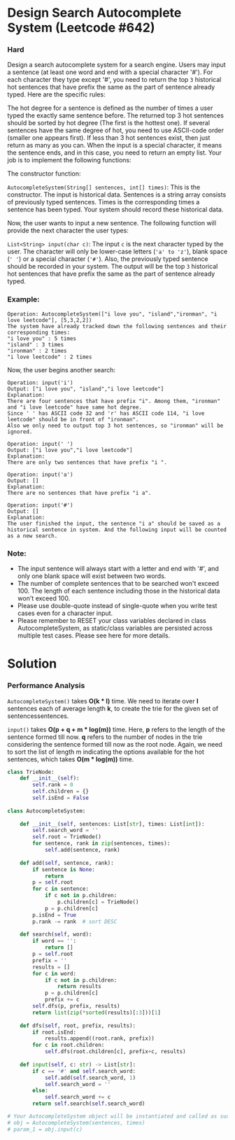 Design Search Autocomplete System (Leetcode #642)
===============================
### Hard

Design a search autocomplete system for a search engine. Users may input a sentence (at least one word and end with a special character '#'). For each character they type except '#',
you need to return the top `3` historical hot sentences that have prefix the same as the part of sentence already typed. Here are the specific rules:

The hot degree for a sentence is defined as the number of times a user typed the exactly same sentence before.
The returned top 3 hot sentences should be sorted by hot degree (The first is the hottest one).
If several sentences have the same degree of hot, you need to use ASCII-code order (smaller one appears first).
If less than 3 hot sentences exist, then just return as many as you can.
When the input is a special character, it means the sentence ends, and in this case, you need to return an empty list.
Your job is to implement the following functions:

The constructor function:

`AutocompleteSystem(String[] sentences, int[] times)`: This is the constructor. The input is historical data.
Sentences is a string array consists of previously typed sentences. Times is the corresponding times a sentence has been typed.
Your system should record these historical data.

Now, the user wants to input a new sentence. The following function will provide the next character the user types:

`List<String> input(char c)`: The input `c` is the next character typed by the user. The character will only be lower-case letters (`'a' to 'z'`),
blank space (`' '`) or a special character (`'#'`). Also, the previously typed sentence should be recorded in your system.
The output will be the top `3` historical hot sentences that have prefix the same as the part of sentence already typed.

 
### Example:
```
Operation: AutocompleteSystem(["i love you", "island","ironman", "i love leetcode"], [5,3,2,2])
The system have already tracked down the following sentences and their corresponding times:
"i love you" : 5 times
"island" : 3 times
"ironman" : 2 times
"i love leetcode" : 2 times
```

Now, the user begins another search:
```
Operation: input('i')
Output: ["i love you", "island","i love leetcode"]
Explanation:
There are four sentences that have prefix "i". Among them, "ironman" and "i love leetcode" have same hot degree.
Since ' ' has ASCII code 32 and 'r' has ASCII code 114, "i love leetcode" should be in front of "ironman".
Also we only need to output top 3 hot sentences, so "ironman" will be ignored.
```
```
Operation: input(' ')
Output: ["i love you","i love leetcode"]
Explanation:
There are only two sentences that have prefix "i ".
```
```
Operation: input('a')
Output: []
Explanation:
There are no sentences that have prefix "i a".
```
```
Operation: input('#')
Output: []
Explanation:
The user finished the input, the sentence "i a" should be saved as a historical sentence in system. And the following input will be counted as a new search.
```
 
### Note:
* The input sentence will always start with a letter and end with '#', and only one blank space will exist between two words.
* The number of complete sentences that to be searched won't exceed 100. The length of each sentence including those in the historical data won't exceed 100.
* Please use double-quote instead of single-quote when you write test cases even for a character input.
* Please remember to RESET your class variables declared in class AutocompleteSystem, as static/class variables are persisted across multiple test cases. Please see here for more details.

Solution
========
### Performance Analysis
`AutocompleteSystem()` takes **O(k * l)** time.
We need to iterate over **l** sentences each of average length **k**, to create the trie for the given set of sentencessentences.

`input()` takes **O(p + q + m * log(m))** time. Here, **p** refers to the length of the sentence formed till now. **q** refers to the number of nodes in the trie
considering the sentence formed till now as the root node.
Again, we need to sort the list of length m indicating the options available for the hot sentences, which takes **O(m * log(m))** time.

```python
class TrieNode:
    def __init__(self):
        self.rank = 0
        self.children = {}
        self.isEnd = False
        
class AutocompleteSystem:
        
    def __init__(self, sentences: List[str], times: List[int]):
        self.search_word = ''
        self.root = TrieNode()
        for sentence, rank in zip(sentences, times):
            self.add(sentence, rank)
    
    def add(self, sentence, rank):
        if sentence is None:
            return
        p = self.root
        for c in sentence:
            if c not in p.children:
                p.children[c] = TrieNode()
            p = p.children[c]
        p.isEnd = True
        p.rank -= rank  # sort DESC
        
    def search(self, word):
        if word == '':
            return []
        p = self.root
        prefix = ''
        results = []
        for c in word:
            if c not in p.children:
                return results
            p = p.children[c]
            prefix += c
        self.dfs(p, prefix, results)
        return list(zip(*sorted(results)[:3]))[1]
        
    def dfs(self, root, prefix, results):
        if root.isEnd:
            results.append((root.rank, prefix))
        for c in root.children:
            self.dfs(root.children[c], prefix+c, results)
        
    def input(self, c: str) -> List[str]:
        if c == '#' and self.search_word:
            self.add(self.search_word, 1)
            self.search_word = ''
        else:
            self.search_word += c
        return self.search(self.search_word)

# Your AutocompleteSystem object will be instantiated and called as such:
# obj = AutocompleteSystem(sentences, times)
# param_1 = obj.input(c)

```
